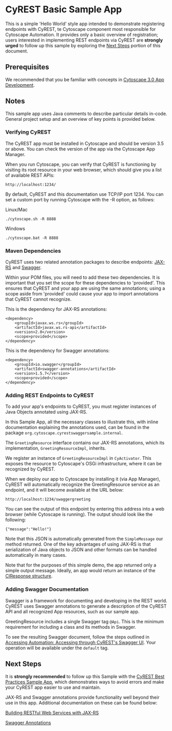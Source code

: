 # CyREST Basic Sample App

This is a simple 'Hello World' style app intended to demonstrate registering endpoints with CyREST, te Cytoscape component most responsible for Cytoscape Automation. It provides only a basic overview of registration; users interested in implementing REST endpoints via CyREST are **strongly urged** to follow up this sample by exploring the [Next Steps](#next-steps) portion of this document.

## Prerequisites

We recommended that you be familiar with concepts in [Cytoscape 3.0 App Development](http://wiki.cytoscape.org/Cytoscape_3/AppDeveloper).

## Notes

This sample app uses Java comments to describe particular details in-code. General project setup and an overview of key points is provided below.

### Verifying CyREST

The CyREST app must be installed in Cytoscape and should be version 3.5 or above. You can check the version of the app via the Cytoscape App Manager.

When you run Cytoscape, you can verify that CyREST is functioning by visiting its root resource in your web browser, which should give you a list of available REST APIs:

```
http://localhost:1234/
```

By default, CyREST and this documentation use TCP/IP port 1234. You can set a custom port by running Cytoscape with the \-R option, as follows:

Linux/Mac
```
./cytoscape.sh -R 8888
```
Windows

```
./cytoscape.bat -R 8888
```

### Maven Dependencies

CyREST uses two related annotation packages to describe endpoints: [JAX-RS](https://docs.oracle.com/javaee/7/tutorial/jaxrs.htm#GIEPU) and [Swagger](https://github.com/swagger-api/swagger-core/wiki/Annotations-1.5.X).

Within your POM files, you will need to add these two dependencies. It is important that you set the scope for these dependencies to 'provided'. This ensures that CyREST and your app are using the same annotations; using a scope aside from 'provided' could cause your app to import annotations that CyREST cannot recognize.

This is the dependency for JAX-RS annotations:
```
<dependency>
	<groupId>javax.ws.rs</groupId>
	<artifactId>javax.ws.rs-api</artifactId>
	<version>2.0</version>
	<scope>provided</scope>
</dependency>
```

This is the dependency for Swagger annotations:

```
<dependency>
	<groupId>io.swagger</groupId>
	<artifactId>swagger-annotations</artifactId>
	<version>1.5.7</version>
	<scope>provided</scope>
</dependency>
```

### Adding REST Endpoints to CyREST

To add your app's endpoints to CyREST, you must register instances of Java Objects annotated using JAX-RS.

In this Sample App, all the necessary classes to illustrate this, with inline documentation explaining the annotations used, can be found in the package ```org.cytoscape.cyrestswaggersample.internal```.

The ```GreetingResource``` interface contains our JAX-RS annotations, which its implementation, ```GreetingResourceImpl```, inherits.

We register an instance of ```GreetingResourceImpl``` in ```CyActivator```. This exposes the resource to Cytoscape's OSGi infrastructure, where it can be recognized by CyREST.

When we deploy our app to Cytoscape by installing it (via App Manager), CyREST will automatically recognize the GreetingResource service as an endpoint, and it will become available at the URL below:

```
http://localhost:1234/swaggergreeting
```

You can see the output of this endpoint by entering this address into a web browser (while Cytoscape is running). The output should look like the following:

```
{"message":"Hello!"}
```

Note that this JSON is automatically generated from the ```SimpleMessage``` our method returned. One of the key advantages of using JAX-RS is that serialization of Java objects to JSON and other formats can be handled automatically in many cases.

Note that for the purposes of this simple demo, the app returned only a simple output message. Ideally, an app would return an instance of the [CIResponse structure](./App-Developers:-JAX-RS-Best-Practices#ciresponse).

### Adding Swagger Documentation

Swagger is a framework for documenting and developing in the REST world. CyREST uses Swagger annotations to generate a description of the CyREST API and all recognized App resources, such as our sample app.

GreetingResource includes a single Swagger tag ```@Api```. This is the minimum requirement for including a class and its methods in Swagger.

To see the resulting Swagger document, follow the steps outlined in [Accessing Automation: Accessing through CyREST's Swagger UI](https://github.com/cytoscape/cytoscape-automation/blob/master/for-app-developers/accessing_automation.md#accessing-through-cyrests-swagger-ui). Your operation will be available under the ```default``` tag.

## Next Steps

It is **strongly recommended** to follow up this Sample with the [CyREST Best Practices Sample App](https://github.com/cytoscape/cytoscape-automation/tree/master/for-app-developers/cy-automation-cy-rest-best-practices-sample), which demonstrates ways to avoid errors and make your CyREST app easier to use and maintain.

JAX-RS and Swagger annotations provide functionality well beyond their use in this app. Additional documentation on these can be found below:

[Building RESTful Web Services with JAX-RS](https://docs.oracle.com/javaee/7/tutorial/jaxrs.htm#GIEPU)

[Swagger Annotations](https://github.com/swagger-api/swagger-core/wiki/Annotations-1.5.X)
